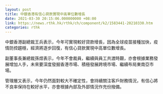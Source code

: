 ```yaml
---
layout: post
title: 中銀香港有信心貸款實現中高單位數增長
date: 2021-03-30 20:15:06.000000000 +08:00
link: https://news.rthk.hk/rthk/ch/component/k2/1583441-20210330.htm
categories: rthk
---
```


中銀香港副總裁王兵表示，今年可實現較好貸款增長，因為全球疫苗接種加快，疫情防控趨穩，經濟將逐步回復，有信心貸款實現中高單位數增長。

副董事長兼總裁孫煜表示，今年不會裁員，繼續與員工共渡時艱，亦會根據業務發展增加人手，未來要深度發掘香港市場、積極發展跨境市場、繼續布局東南亞市場。

管理層又表示，今年仍然面對較大不確定性，會持續關注客戶財務情況，有信心將不良率保持在較好水平，亦會根據內部及外部情況作充份撥備。
